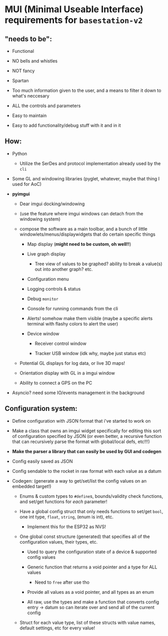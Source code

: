 # MUI (Minimal Useable Interface) requirements for `basestation-v2`

## "needs to be":

- Functional

- NO bells and whistles

- NOT fancy

- Spartan

- Too much information given to the user, and a means to filter it down to what's neccesary

- ALL the controls and parameters

- Easy to maintain

- Easy to add functionality/debug stuff with it and in it

## How:

- Python
  
  - Utilize the SerDes and protocol implementation already used by the `cli`

- Some GL and windowing libraries (pyglet, whatever, maybe that thing I used for AoC)

- **pyimgui**
  
  - Dear imgui docking/windowing
  
  - (use the feature where imgui windows can detach from the windowing system)
  
  - compose the software as a main toolbar, and a bunch of little windowlets/menus/displaywidgets that do certain specific things
    
    - Map display (**might need to be custom, oh well!!**)
    
    - Live graph display
      
      - Tree view of values to be graphed? ability to break a value(s) out into another graph? etc.
    
    - Configuration menu
    
    - Logging controls & status
    
    - Debug `monitor`
    
    - Console for running commands from the cli
    
    - Alerts! somehow make them visible (maybe a specific alerts terminal with flashy colors to alert the user)
    
    - Device window
      
      - Receiver control window
      
      - Tracker USB window (idk why, maybe just status etc)
  
  - Potential GL displays for log data, or live 3D maps!
  
  - Orientation display with GL in a imgui window
  
  - Ability to connect a GPS on the PC

- Asyncio? need some IO/events management in the background

## Configuration system:

- Define configuration with JSON format that i've started to work on

- Make a class that owns an imgui widget specifically for editing this sort of configuration specified by JSON (or even better, a recursive function that can recursively parse the format with global/local defs, etc!!!)

- **Make the parser a library that can easily be used by GUI and codegen**

- Config easily saved as JSON

- Config sendable to the rocket in raw format with each value as a datum

- Codegen: (generate a way to get/set/list the config values on an embedded target!)
  
  - Enums & custom types to `#define`s, bounds/validity check functions, and set/get functions for *each* parameter!
  
  - Have a global config struct that only needs functions to set/get `bool`, one int type, `float`, `string`, (enum is int), etc.
    
    - Implement this for the ESP32 as NVS!
  
  - One global const structure (generated) that specifies all of the configuration values, their types, etc. 
    
    - Used to query the configuration state of a device & supported config values
    
    - Generic function that returns a void pointer and a type for ALL values
      
      - Need to `free` after use tho
    
    - Provide all values as a void pointer, and all types as an enum
    
    - All raw, use the types and make a function that converts config entry -> datum so can iterate over and send all of the current config
  
  - Struct for each value type, list of these structs with value names, default settings, etc for every value!


